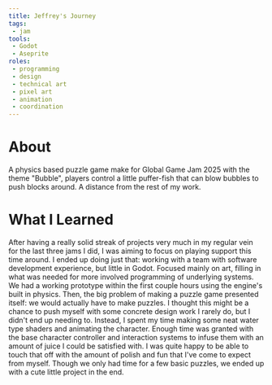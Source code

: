 ```yaml
---
title: Jeffrey's Journey
tags:
 - jam
tools:
 - Godot
 - Aseprite
roles:
 - programming
 - design
 - technical art
 - pixel art
 - animation
 - coordination
---
```


# About
A physics based puzzle game make for Global Game Jam 2025 with the theme "Bubble", players control a little puffer-fish that can blow bubbles to push blocks around. A distance from the rest of my work.

# What I Learned
After having a really solid streak of projects very much in my regular vein for the last three jams I did, I was aiming to focus on playing support this time around. I ended up doing just that: working with a team with software development experience, but little in Godot. Focused mainly on art, filling in what was needed for more involved programming of underlying systems. We had a working prototype within the first couple hours using the engine's built in physics. Then, the big problem of making a puzzle game presented itself: we would actually have to make puzzles. I thought this might be a chance to push myself with some concrete design work I rarely do, but I didn't end up needing to. Instead, I spent my time making some neat water type shaders and animating the character. Enough time was granted with the base character controller and interaction systems to infuse them with an amount of juice I could be satisfied with. I was quite happy to be able to touch that off with the amount of polish and fun that I've come to expect from myself. Though we only had time for a few basic puzzles, we ended up with a cute little project in the end.
